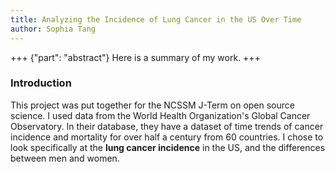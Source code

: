 ```yaml
---
title: Analyzing the Incidence of Lung Cancer in the US Over Time
author: Sophia Tang
---
```


+++ {"part": "abstract"}
Here is a summary of my work.
+++

### Introduction
This project was put together for the NCSSM J-Term on open source science. I used data from the World Health Organization's Global Cancer Observatory[](https://gco.iarc.fr/). In their database, they have a dataset of time trends of cancer incidence and mortality for over half a century from 60 countries. I chose to look specifically at the **lung cancer incidence** in the US, and the differences between men and women. 